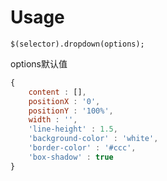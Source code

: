 # Usage
`$(selector).dropdown(options);`

options默认值
```javascript
{
	content : [],
	positionX : '0',
	positionY : '100%',
	width : '',
	'line-height' : 1.5,
	'background-color' : 'white',
	'border-color' : '#ccc',
	'box-shadow' : true
}
```
